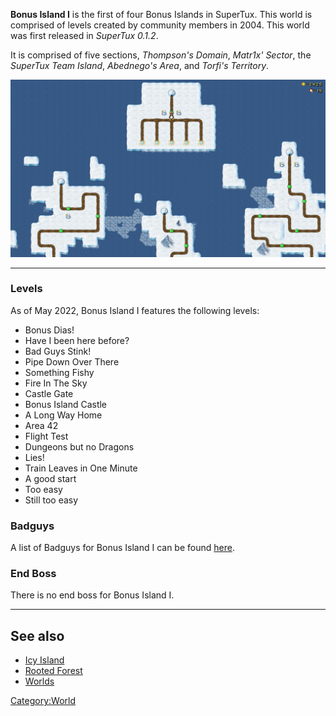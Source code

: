 **Bonus Island I** is the first of four Bonus Islands in SuperTux. This world is comprised of levels created by community members in 2004.
This world was first released in *SuperTux 0.1.2*.

It is comprised of five sections, *Thompson's Domain*, *Matr1x' Sector*, the *SuperTux Team Island*, *Abednego's Area*, and *Torfi's Territory*.

![Bonus Island I as of version 0.6.3](images/bonus-1.png "Bonus Island I as of version 0.6.3")

---

### Levels

As of May 2022, Bonus Island I features the following levels:

* Bonus Dias!
* Have I been here before?
* Bad Guys Stink!
* Pipe Down Over There
* Something Fishy
* Fire In The Sky
* Castle Gate
* Bonus Island Castle
* A Long Way Home
* Area 42
* Flight Test
* Dungeons but no Dragons
* Lies!
* Train Leaves in One Minute
* A good start
* Too easy
* Still too easy

### Badguys

A list of Badguys for Bonus Island I can be found [here](https://github.com/SuperTux/supertux/wiki/Badguys-Icy).

### End Boss

There is no end boss for Bonus Island I.

---

See also
--------

-   [Icy Island](https://github.com/SuperTux/supertux/wiki/Icy-Island)
-   [Rooted Forest](https://github.com/SuperTux/supertux/wiki/Rooted-Forest)
-   [Worlds](https://github.com/SuperTux/supertux/wiki/Worlds)

<Category:World>
